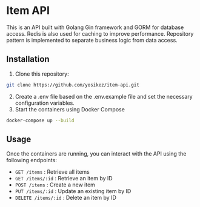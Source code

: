 # Item API

This is an API built with Golang Gin framework and GORM for database access. Redis is also used for caching to improve performance. Repository pattern is implemented to separate business logic from data access.

## Installation

1. Clone this repository:
```bash
git clone https://github.com/yosikez/item-api.git
```
2. Create a .env file based on the .env.example file and set the necessary configuration variables.
3. Start the containers using Docker Compose
```bash
docker-compose up --build
```

## Usage

Once the containers are running, you can interact with the API using the following endpoints:

- `GET /items` : Retrieve all items
- `GET /items/:id` : Retrieve an item by ID
- `POST /items` : Create a new item
- `PUT /items/:id` : Update an existing item by ID
- `DELETE /items/:id` : Delete an item by ID